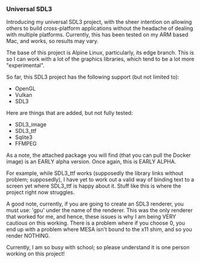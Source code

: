 ### Universal SDL3

Introducing my universal SDL3 project, with the sheer intention on allowing others to build cross-platform applications without the headache of dealing with multiple platforms. Currently, this has been tested on my ARM based Mac, and works, so results may vary.

The base of this project is Alpine Linux, particularly, its edge branch. This is so I can work with a lot of the graphics libraries, which tend to be a lot more "experimental".

So far, this SDL3 project has the following support (but not limited to):
- OpenGL
- Vulkan
- SDL3

Here are things that are added, but not fully tested:
- SDL3_image
- SDL3_ttf
- Sqlite3 
- FFMPEG

As a note, the attached package you will find (that you can pull the Docker image) is an EARLY alpha version. Once again, this is EARLY ALPHA. 

For example, while SDL3_ttf works (supposedly the library links without problem; supposedly), I have yet to work out a valid way of binding text to a screen yet where SDL3_ttf is happy about it. Stuff like this is where the project right now struggles.

A good note, currently, if you are going to create an SDL3 renderer, you must use: 'gpu' under the name of the renderer. This was the only renderer that worked for me, and hence, these issues is why I am being VERY cautious on this working. There is a problem where if you choose 0, you end up with a problem where MESA isn't bound to the x11 shim, and so you render NOTHING.

Currently, I am so busy with school; so please understand it is one person working on this project!
